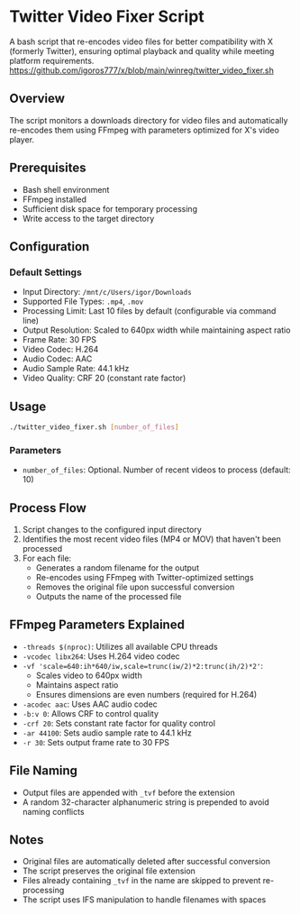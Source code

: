 # Twitter Video Fixer Script

A bash script that re-encodes video files for better compatibility with X (formerly Twitter), ensuring optimal playback and quality while meeting platform requirements.
https://github.com/igoros777/x/blob/main/winreg/twitter_video_fixer.sh

## Overview

The script monitors a downloads directory for video files and automatically re-encodes them using FFmpeg with parameters optimized for X's video player.

## Prerequisites

- Bash shell environment
- FFmpeg installed
- Sufficient disk space for temporary processing
- Write access to the target directory

## Configuration

### Default Settings

- Input Directory: `/mnt/c/Users/igor/Downloads`
- Supported File Types: `.mp4`, `.mov`
- Processing Limit: Last 10 files by default (configurable via command line)
- Output Resolution: Scaled to 640px width while maintaining aspect ratio
- Frame Rate: 30 FPS
- Video Codec: H.264
- Audio Codec: AAC
- Audio Sample Rate: 44.1 kHz
- Video Quality: CRF 20 (constant rate factor)

## Usage

```bash
./twitter_video_fixer.sh [number_of_files]
```

### Parameters

- `number_of_files`: Optional. Number of recent videos to process (default: 10)

## Process Flow

1. Script changes to the configured input directory
2. Identifies the most recent video files (MP4 or MOV) that haven't been processed
3. For each file:
   - Generates a random filename for the output
   - Re-encodes using FFmpeg with Twitter-optimized settings
   - Removes the original file upon successful conversion
   - Outputs the name of the processed file

## FFmpeg Parameters Explained

- `-threads $(nproc)`: Utilizes all available CPU threads
- `-vcodec libx264`: Uses H.264 video codec
- `-vf 'scale=640:ih*640/iw,scale=trunc(iw/2)*2:trunc(ih/2)*2'`: 
  - Scales video to 640px width
  - Maintains aspect ratio
  - Ensures dimensions are even numbers (required for H.264)
- `-acodec aac`: Uses AAC audio codec
- `-b:v 0`: Allows CRF to control quality
- `-crf 20`: Sets constant rate factor for quality control
- `-ar 44100`: Sets audio sample rate to 44.1 kHz
- `-r 30`: Sets output frame rate to 30 FPS

## File Naming

- Output files are appended with `_tvf` before the extension
- A random 32-character alphanumeric string is prepended to avoid naming conflicts

## Notes

- Original files are automatically deleted after successful conversion
- The script preserves the original file extension
- Files already containing `_tvf` in the name are skipped to prevent re-processing
- The script uses IFS manipulation to handle filenames with spaces
